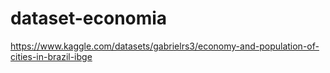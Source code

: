 # dataset-economia
https://www.kaggle.com/datasets/gabrielrs3/economy-and-population-of-cities-in-brazil-ibge
